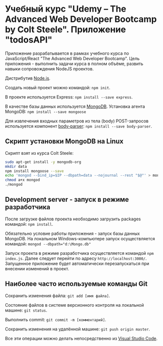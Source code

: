 # Учебный курс "Udemy – The Advanced Web Developer Bootcamp by Colt Steele". Приложение "todosAPI"

Приложение разрабатывается в рамках учебного курса по JavaScript/React "The Advanced Web Developer Bootcamp". Цель приложения - выполнить задачи курса в полном объёме, развить навыки сопровождения NodeJS проектов.

Дистрибутив [Node.js](https://nodejs.org/en/).

Создать новый проект можно командой: `npm init`.

В проекте используется Express: `npm install --save express`.

В качестве базы данных используется [MongoDB](https://www.mongodb.com/). Установка агента MongoDB: `npm install --save mongoose`

Для извлечения входных параметров из тела (body) POST-запросов используется компонент [body-parser](https://www.npmjs.com/package/body-parser): `npm install --save body-parser`.

## Скрипт установки MongoDB на Linux

Скрипт взят из курса Colt Steele:

```bash
sudo apt-get install -y mongodb-org
mkdir data
npm install mongoose --save
echo 'mongod --bind_ip=$IP --dbpath=data --nojournal --rest "$@"' > mongod
chmod a+x mongod
./mongod
```

## Development server - запуск в режиме разработчика

После загрузке файлов проекта необходимо загрузить packages командой: `npm install`.

Обязательно условие работы приложения - запуск базы данных MongoDB. На локальном Windows-компьютере запуск осуществляется командой: `mongod --dbpath="d:\Mongo.db"`

Запуск проекта в режиме разработчика осуществляется командой `npm index.js`. Далее следует перейти по адресу `http://localhost:3000/`. Запущенное приложение будет автоматически перезапускаться при внесении изменений в проект.

## Наиболее часто используемые команды Git

Сохранить изменения файла: `git add [имя файла]`.

Состояние файлов в системе версионного контроля на локальной машине: `git status`.

Выполнить commit: `git commit -m [комментарий]`.

Сохранить изменения на удалённой машине: `git push origin master`.

Все эти операции можно делать непосредственно из [Visual Studio Code](https://code.visualstudio.com/).
